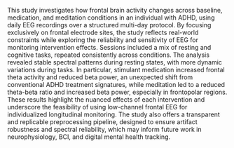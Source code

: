This study investigates how frontal brain activity
changes across baseline, medication, and meditation conditions
in an individual with ADHD, using daily EEG recordings over a
structured multi-day protocol. By focusing exclusively on frontal
electrode sites, the study reflects real-world constraints while
exploring the reliability and sensitivity of EEG for monitoring
intervention effects. Sessions included a mix of resting and
cognitive tasks, repeated consistently across conditions. The analysis
revealed stable spectral patterns during resting states, with
more dynamic variations during tasks. In particular, stimulant
medication increased frontal theta activity and reduced beta
power, an unexpected shift from conventional ADHD treatment
signatures, while meditation led to a reduced theta-beta ratio and
increased beta power, especially in frontopolar regions. These
results highlight the nuanced effects of each intervention and
underscore the feasibility of using low-channel frontal EEG for
individualized longitudinal monitoring. The study also offers a
transparent and replicable preprocessing pipeline, designed to
ensure artifact robustness and spectral reliability, which may
inform future work in neurophysiology, BCI, and digital mental
health tracking.
